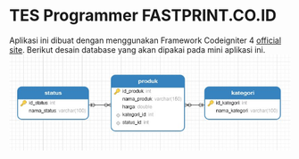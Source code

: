 # TES Programmer FASTPRINT.CO.ID
Aplikasi ini dibuat dengan menggunakan Framework Codeigniter 4 [official site](https://codeigniter.com).
Berikut desain database yang akan dipakai pada mini aplikasi ini.
![Desain DB](db.jpg)





